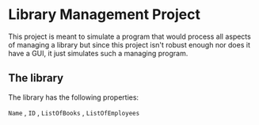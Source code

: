 # Library Management Project

This project is meant to simulate a program that would process all aspects of managing a library but since this project isn't robust enough nor does it have a GUI, it just simulates such
a managing program.

## The library

The library has the following properties:

`Name` , `ID` , `ListOfBooks` , `ListOfEmployees`